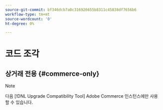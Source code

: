 ```yaml
---
source-git-commit: bf346dcb7a0c316926655b8311c45838df7656b6
workflow-type: tm+mt
source-wordcount: '0'
ht-degree: 0%

---
```

# 코드 조각

## 상거래 전용 {#commerce-only}

>[!NOTE]
>
>다음 [!DNL Upgrade Compatibility Tool] Adobe Commerce 인스턴스에만 사용할 수 있습니다.
